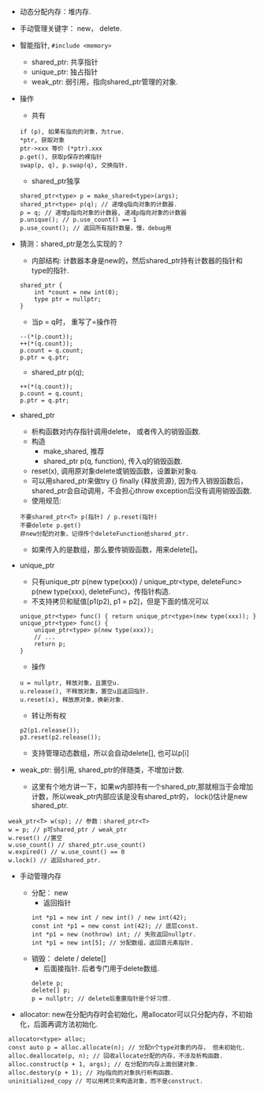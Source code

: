 - 动态分配内存：堆内存.
- 手动管理关键字： new， delete.
- 智能指针, `#include <memory>`
    - shared_ptr: 共享指针
    - unique_ptr: 独占指针
    - weak_ptr: 弱引用，指向shared_ptr管理的对象.
- 操作
    - 共有
    ```
    if (p), 如果有指向的对象，为true.
    *ptr, 获取对象
    ptr->xxx 等价 (*ptr).xxx
    p.get(), 获取p保存的裸指针
    swap(p, q), p.swap(q), 交换指针.
    ```
    - shared_ptr独享
    ```
    shared_ptr<type> p = make_shared<type>(args);
    shared_ptr<type> p(q); // 递增q指向对象的计数器.
    p = q; // 递增p指向对象的计数器, 递减p指向对象的计数器
    p.unique(); // p.use_count() == 1
    p.use_count(); // 返回所有指针数量，慢，debug用
    ``` 

- 猜测：shared_ptr是怎么实现的？
    - 内部结构: 计数器本身是new的，然后shared_ptr持有计数器的指针和type的指针.
    ```
    shared_ptr {
        int *count = new int(0);
        type ptr = nullptr;
    }
    ```
    - 当p = q时， 重写了=操作符
    ```
    --(*(p.count));
    ++(*(q.count));
    p.count = q.count;
    p.ptr = q.ptr;
    ```
    - shared_ptr<type> p(q);
    ```
    ++(*(q.count));
    p.count = q.count;
    p.ptr = q.ptr;
    ```

- shared_ptr
    - 析构函数对内存指针调用delete， 或者传入的销毁函数.
    - 构造
        - make_shared, 推荐
        - shared_ptr<T> p(q, function), 传入q的销毁函数.
    - reset(x), 调用原对象delete或销毁函数，设置新对象q.
    - 可以用shared_ptr来做try {} finally {释放资源}, 因为传入销毁函数后，shared_ptr会自动调用，不会担心throw exception后没有调用销毁函数.
    - 使用规范:
    ```
    不要shared_ptr<T> p(指针) / p.reset(指针)
    不要delete p.get()
    非new分配的对象，记得传个deleteFunction给shared_ptr.
    ```
    - 如果传入的是数组，那么要传销毁函数，用来delete[]。

- unique_ptr
    - 只有unique_ptr<type> p(new type(xxx)) / unique_ptr<type, deleteFunc> p(new type(xxx), deleteFunc)，传指针构造.
    - 不支持拷贝和赋值[p1(p2), p1 = p2]，但是下面的情况可以
    ```
    unique_ptr<type> func() { return unique_ptr<type>(new type(xxx)); }
    unique_ptr<type> func() { 
        unique_ptr<type> p(new type(xxx));
        // ...
        return p;
    }
    ```
    - 操作
    ```
    u = nullptr, 释放对象，且置空u.
    u.release(), 不释放对象，置空u且返回指针.
    u.reset(x), 释放原对象，换新对象.
    ```
    - 转让所有权
    ```
    p2(p1.release());
    p3.reset(p2.release());
    ```
    - 支持管理动态数组，所以会自动delete[], 也可以p[i]

- weak_ptr: 弱引用, shared_ptr的伴随类，不增加计数.
    - 这里有个地方讲一下，如果w内部持有一个shared_ptr,那就相当于会增加计数，所以weak_ptr内部应该是没有shared_ptr的， lock()估计是new shared_ptr.
```
weak_ptr<T> w(sp); // 参数：shared_ptr<T>
w = p; // p可shared_ptr / weak_ptr
w.reset() //置空
w.use_count() // shared_ptr.use_count()
w.expired() // w.use_count() == 0
w.lock() // 返回shared_ptr.
```

- 手动管理内存
    - 分配： new
        - 返回指针
        ```
        int *p1 = new int / new int() / new int(42);
        const int *p1 = new const int(42); // 底层const.
        int *p1 = new (nothrow) int; // 失败返回nullptr.
        int *p1 = new int[5]; // 分配数组，返回首元素指针.
        ```
    - 销毁： delete / delete[]
        - 后面接指针. 后者专门用于delete数组.
        ```
        delete p;
        delete[] p;
        p = nullptr; // delete后重置指针是个好习惯.
        ```
      
- allocator: new在分配内存时会初始化，用allocator可以只分配内存，不初始化，后面再调方法初始化.
```
allocator<type> alloc;
const auto p = alloc.allocate(n); // 分配n个type对象的内存， 但未初始化.
alloc.deallocate(p, n); // 回收allocate分配的内存，不涉及析构函数.
alloc.construct(p + 1, args); // 在分配的内存上面创建对象.
alloc.destory(p + 1); // 对p指向的对象执行析构函数.
uninitialized_copy // 可以用拷贝来构造对象，而不是construct.
```